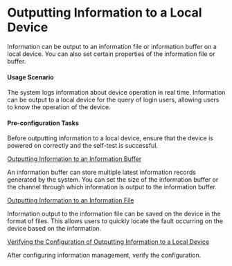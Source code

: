 Outputting Information to a Local Device
========================================

Information can be output to an information file or information buffer on a local device. You can also set certain properties of the information file or buffer.

#### Usage Scenario

The system logs information about device operation in real time. Information can be output to a local device for the query of login users, allowing users to know the operation of the device.


#### Pre-configuration Tasks

Before outputting information to a local device, ensure that the device is powered on correctly and the self-test is successful.


[Outputting Information to an Information Buffer](../../../../software/nev8r10_vrpv8r16/user/vrp/dc_vrp_logs_cfg_2028.html)

An information buffer can store multiple latest information records generated by the system. You can set the size of the information buffer or the channel through which information is output to the information buffer.

[Outputting Information to an Information File](../../../../software/nev8r10_vrpv8r16/user/vrp/dc_vrp_logs_cfg_2029.html)

Information output to the information file can be saved on the device in the format of files. This allows users to quickly locate the fault occurring on the device based on the information.

[Verifying the Configuration of Outputting Information to a Local Device](../../../../software/nev8r10_vrpv8r16/user/vrp/dc_vrp_logs_cfg_2030.html)

After configuring information management, verify the configuration.